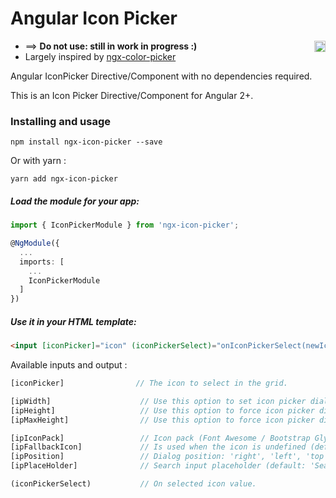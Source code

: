 # Angular Icon Picker

<a href="https://badge.fury.io/js/ngx-icon-picker"><img src="https://badge.fury.io/js/ngx-icon-picker.svg" align="right" alt="npm version" height="18"></a>

* ==> **Do not use: still in work in progress :)**
* Largely inspired by [ngx-color-picker](https://github.com/zefoy/ngx-color-picker)

Angular IconPicker Directive/Component with no dependencies required.

This is an Icon Picker Directive/Component for Angular 2+.

### Installing and usage

    npm install ngx-icon-picker --save
    
Or with yarn : 

    yarn add ngx-icon-picker
    
##### Load the module for your app:

```typescript
import { IconPickerModule } from 'ngx-icon-picker';

@NgModule({
  ...
  imports: [
    ...
    IconPickerModule
  ]
})
```

##### Use it in your HTML template:

```html
<input [iconPicker]="icon" (iconPickerSelect)="onIconPickerSelect(newIcon)"/>
```

Available inputs and output :

```typescript
[iconPicker]                // The icon to select in the grid.

[ipWidth]                    // Use this option to set icon picker dialog width (default: '230px').
[ipHeight]                   // Use this option to force icon picker dialog height (default: 'auto').
[ipMaxHeight]                // Use this option to force icon picker dialog max-height (default: '200px').

[ipIconPack]                 // Icon pack (Font Awesome / Bootstrap Glyphicon): 'fa', 'bs', 'all' (default: 'all').
[ipFallbackIcon]             // Is used when the icon is undefined (default: 'fa fa-user-plus').
[ipPosition]                 // Dialog position: 'right', 'left', 'top', 'bottom' (default: 'right').
[ipPlaceHolder]              // Search input placeholder (default: 'Search icon...').

(iconPickerSelect)           // On selected icon value.

```
